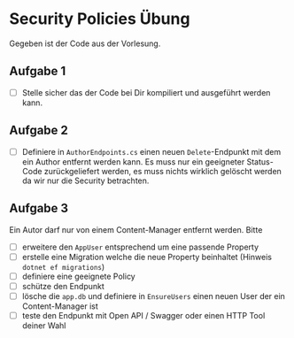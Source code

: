# Security Policies Übung

Gegeben ist der Code aus der Vorlesung.

## Aufgabe 1

- [ ] Stelle sicher das der Code bei Dir kompiliert und ausgeführt werden kann.

## Aufgabe 2

- [ ] Definiere in `AuthorEndpoints.cs` einen neuen `Delete`-Endpunkt mit dem ein Author entfernt werden kann.
Es muss nur ein geeigneter Status-Code zurückgeliefert werden, es muss nichts wirklich gelöscht werden da wir nur die Security betrachten.

## Aufgabe 3

Ein Autor darf nur von einem Content-Manager entfernt werden.
Bitte
- [ ] erweitere den `AppUser` entsprechend um eine passende Property
- [ ] erstelle eine Migration welche die neue Property beinhaltet (Hinweis `dotnet ef migrations`)
- [ ] definiere eine geeignete Policy
- [ ] schütze den Endpunkt
- [ ] lösche die `app.db` und definiere in `EnsureUsers` einen neuen User der ein Content-Manager ist
- [ ] teste den Endpunkt mit Open API / Swagger oder einen HTTP Tool deiner Wahl
